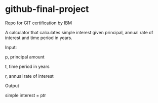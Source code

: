 # github-final-project
Repo for GIT certification by IBM

A calculator that calculates simple interest given principal, annual rate of interest and time period in years.


Input:

   p, principal amount
   
   t, time period in years
   
   r, annual rate of interest


Output

   simple interest = p*t*r
